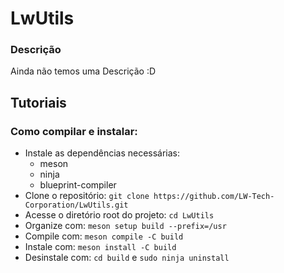 # LwUtils

### Descrição

Ainda não temos uma Descrição :D

## Tutoriais

### Como compilar e instalar:
 - Instale as dependências necessárias:
    - meson
    - ninja
    - blueprint-compiler
 - Clone o repositório: `git clone https://github.com/LW-Tech-Corporation/LwUtils.git`
 - Acesse o diretório root do projeto: `cd LwUtils`
 - Organize com: `meson setup build --prefix=/usr`
 - Compile com: `meson compile -C build`
 - Instale com: `meson install -C build`
 - Desinstale com: `cd build` e `sudo ninja uninstall`